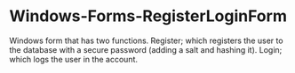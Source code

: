 # Windows-Forms-RegisterLoginForm
 Windows form that has two functions. Register; which registers the user to the database with a secure password (adding a salt and hashing it). Login; which logs the user in the account.
